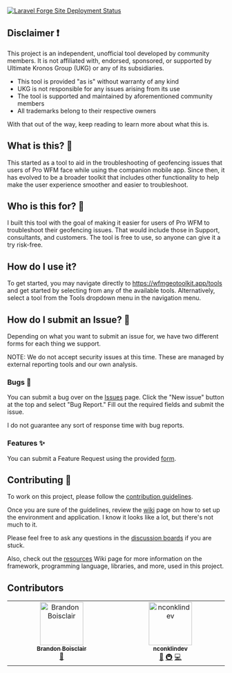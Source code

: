 [![Laravel Forge Site Deployment Status](https://img.shields.io/endpoint?url=https%3A%2F%2Fforge.laravel.com%2Fsite-badges%2Fff5db798-80ab-4dd1-bf00-2b6122c379ea%3Flabel%3D1&style=flat-square)](https://forge.laravel.com/servers/928378/sites/2748508)

## Disclaimer ❗

This project is an independent, unofficial tool developed by community members. It is not affiliated with, endorsed,
sponsored, or supported by Ultimate Kronos Group (UKG) or any of its subsidiaries.

- This tool is provided "as is" without warranty of any kind
- UKG is not responsible for any issues arising from its use
- The tool is supported and maintained by aforementioned community members
- All trademarks belong to their respective owners

With that out of the way, keep reading to learn more about what this is.

## What is this? 🤔

This started as a tool to aid in the troubleshooting of geofencing issues that users of Pro WFM face while using the
companion mobile app. Since then, it has evolved to be a broader toolkit that includes other functionality to help make
the user experience smoother and easier to troubleshoot.

## Who is this for? 🧩

I built this tool with the goal of making it easier for users of Pro WFM to troubleshoot their geofencing issues. That
would include those in Support, consultants, and customers. The tool is free to use, so anyone can give it a try
risk-free.

## How do I use it?

To get started, you may navigate directly to https://wfmgeotoolkit.app/tools and get started by selecting from any of
the available tools. Alternatively, select a tool from the Tools dropdown menu in the navigation menu.

## How do I submit an Issue? 📄

Depending on what you want to submit an issue for, we have two different forms for each thing we support.

NOTE: We do not accept security issues at this time. These are managed by external reporting tools and our own analysis.

### Bugs 🐛

You can submit a bug over on the [Issues](https://github.com/nconklindev/wfm-geo-toolkit/issues) page. Click
the "New issue" button at the top and select "Bug Report." Fill out the required fields and submit the issue.

I do not guarantee any sort of response time with bug reports.

### Features ✨

You can submit a Feature Request using the
provided [form](https://github.com/nconklindev/wfm-geo-toolkit/issues/new?template=feature_request.yml).

## Contributing 🤝

To work on this project, please follow the [contribution guidelines](/.github/CONTRIBUTING.md).

Once you are sure of the guidelines, review the [wiki](https://github.com/nconklindev/wfm-geo-toolkit/wiki/Contributing)
page on how to set up the environment and application. I know it looks like a lot, but there's not much to it.

Please feel free to ask any questions in
the [discussion boards](https://github.com/nconklindev/wfm-geo-toolkit/discussions/categories/contributing) if you are
stuck.

Also, check out the [resources](https://github.com/nconklindev/wfm-geo-toolkit/wiki/Resources) Wiki page for more
information on the framework, programming language, libraries, and more, used in this project.

## Contributors

<!-- ALL-CONTRIBUTORS-LIST:START - Do not remove or modify this section -->
<!-- prettier-ignore-start -->
<!-- markdownlint-disable -->
<table>
  <tbody>
    <tr>
      <td align="center" valign="top" width="14.28%"><a href="https://github.com/bboisclair"><img src="https://avatars.githubusercontent.com/u/65306541?v=4?s=100" width="100px;" alt="Brandon Boisclair"/><br /><sub><b>Brandon Boisclair</b></sub></a><br /><a href="#bug-bboisclair" title="Bug reports">🐛</a></td>
      <td align="center" valign="top" width="14.28%"><a href="https://github.com/nconklindev"><img src="https://avatars.githubusercontent.com/u/190518646?v=4?s=100" width="100px;" alt="nconklindev"/><br /><sub><b>nconklindev</b></sub></a><br /><a href="#ideas-nconklindev" title="Ideas, Planning, & Feedback">🤔</a> <a href="#infra-nconklindev" title="Infrastructure (Hosting, Build-Tools, etc)">🚇</a> <a href="#code-nconklindev" title="Code">💻</a></td>
    </tr>
  </tbody>
</table>

<!-- markdownlint-restore -->
<!-- prettier-ignore-end -->

<!-- ALL-CONTRIBUTORS-LIST:END -->

